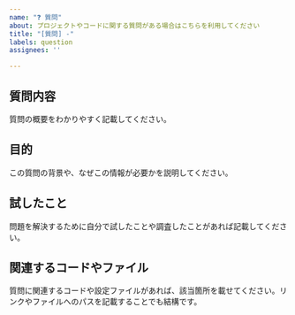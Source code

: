 ```yaml
---
name: "❓ 質問"
about: プロジェクトやコードに関する質問がある場合はこちらを利用してください
title: "[質問] -"
labels: question
assignees: ''

---
```


## 質問内容
質問の概要をわかりやすく記載してください。

## 目的
この質問の背景や、なぜこの情報が必要かを説明してください。

## 試したこと
問題を解決するために自分で試したことや調査したことがあれば記載してください。

## 関連するコードやファイル
質問に関連するコードや設定ファイルがあれば、該当箇所を載せてください。リンクやファイルへのパスを記載することでも結構です。
